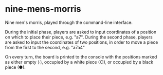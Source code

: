 # nine-mens-morris

Nine men's morris, played through the command-line interface.

During the initial phase, players are asked to input coordinates of a position on which to place their piece, e.g. "a7".
During the second phase, players are asked to input the coordinates of two positions, in order to move a piece from the first to the second, e.g. "a7a4"

On every turn, the board is printed to the console with the positions marked as either empty (·), occupied by a white piece (○), or occupied by a black piece (●).
